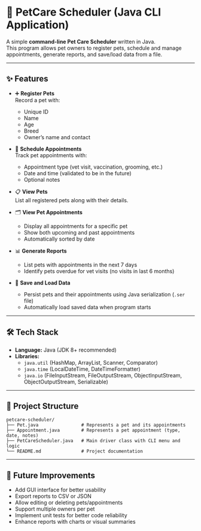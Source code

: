 # 🐾 PetCare Scheduler (Java CLI Application)

A simple **command-line Pet Care Scheduler** written in Java.  
This program allows pet owners to register pets, schedule and manage appointments, generate reports, and save/load data from a file.

---

## ✨ Features

- ➕ **Register Pets**  
  Record a pet with:  
  - Unique ID  
  - Name  
  - Age  
  - Breed  
  - Owner’s name and contact  

- 📅 **Schedule Appointments**  
  Track pet appointments with:  
  - Appointment type (vet visit, vaccination, grooming, etc.)  
  - Date and time (validated to be in the future)  
  - Optional notes  

- 📋 **View Pets**  
  List all registered pets along with their details.  

- 🗂️ **View Pet Appointments**  
  - Display all appointments for a specific pet  
  - Show both upcoming and past appointments  
  - Automatically sorted by date  

- 📊 **Generate Reports**  
  - List pets with appointments in the next 7 days  
  - Identify pets overdue for vet visits (no visits in last 6 months)  

- 💾 **Save and Load Data**  
  - Persist pets and their appointments using Java serialization (`.ser` file)  
  - Automatically load saved data when program starts  

---

## 🛠️ Tech Stack

- **Language:** Java (JDK 8+ recommended)  
- **Libraries:**  
  - `java.util` (HashMap, ArrayList, Scanner, Comparator)  
  - `java.time` (LocalDateTime, DateTimeFormatter)  
  - `java.io` (FileInputStream, FileOutputStream, ObjectInputStream, ObjectOutputStream, Serializable)  

---

## 📂 Project Structure

```text
petcare-scheduler/
├── Pet.java                # Represents a pet and its appointments
├── Appointment.java        # Represents a pet appointment (type, date, notes)
├── PetCareScheduler.java   # Main driver class with CLI menu and logic
└── README.md               # Project documentation
```
---

## 🔮 Future Improvements

- Add GUI interface for better usability  
- Export reports to CSV or JSON  
- Allow editing or deleting pets/appointments  
- Support multiple owners per pet  
- Implement unit tests for better code reliability  
- Enhance reports with charts or visual summaries  
